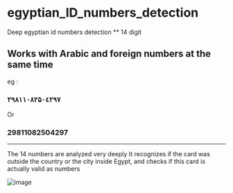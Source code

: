 # egyptian_ID_numbers_detection
Deep egyptian id numbers detection ** 14 digit

## Works with Arabic and foreign numbers at the same time 
eg :

### ۲۹۸۱۱۰۸۲۵۰٤۲۹۷
Or
### 29811082504297
----------------

The 14 numbers are analyzed very deeply
It recognizes if the card was outside the country or the city inside Egypt, and checks if this card is actually valid as numbers

![image](https://github.com/borma425/egyptian_ID_numbers_detection/assets/42983220/1daa909e-c52a-481a-847c-9d9152624d21)

